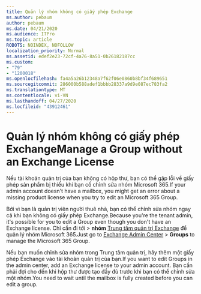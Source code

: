 ```yaml
---
title: Quản lý nhóm không có giấy phép Exchange
ms.author: pebaum
author: pebaum
ms.date: 04/21/2020
ms.audience: ITPro
ms.topic: article
ROBOTS: NOINDEX, NOFOLLOW
localization_priority: Normal
ms.assetid: edef2e23-72cf-4a76-8a51-0b26182187cc
ms.custom:
- "79"
- "1200018"
ms.openlocfilehash: fa4a5a26b12348a7f62f06e0860b8bf34f689651
ms.sourcegitcommit: 286000b588adef1bbbb28337a9d9e087ec783fa2
ms.translationtype: MT
ms.contentlocale: vi-VN
ms.lasthandoff: 04/27/2020
ms.locfileid: "43912461"
---
```

# <a name="manage-a-group-without-an-exchange-license"></a><span data-ttu-id="2a78b-102">Quản lý nhóm không có giấy phép Exchange</span><span class="sxs-lookup"><span data-stu-id="2a78b-102">Manage a Group without an Exchange License</span></span>

<span data-ttu-id="2a78b-103">Nếu tài khoản quản trị của bạn không có hộp thư, bạn có thể gặp lỗi về giấy phép sản phẩm bị thiếu khi bạn cố chỉnh sửa nhóm Microsoft 365.</span><span class="sxs-lookup"><span data-stu-id="2a78b-103">If your admin account doesn't have a mailbox, you might get an error about a missing product license when you try to edit an Microsoft 365 Group.</span></span>
  
<span data-ttu-id="2a78b-104">Bởi vì bạn là quản trị viên người thuê nhà, bạn có thể chỉnh sửa nhóm ngay cả khi bạn không có giấy phép Exchange.</span><span class="sxs-lookup"><span data-stu-id="2a78b-104">Because you're the tenant admin, it's possible for you to edit a Group even though you don't have an Exchange license.</span></span> <span data-ttu-id="2a78b-105">Chỉ cần đi tới \> **nhóm** [Trung tâm quản trị Exchange](https://outlook.office365.com/ecp.aspx) để quản lý nhóm Microsoft 365.</span><span class="sxs-lookup"><span data-stu-id="2a78b-105">Just go to [Exchange Admin Center](https://outlook.office365.com/ecp.aspx) \> **Groups** to manage the Microsoft 365 Group.</span></span>
  
<span data-ttu-id="2a78b-106">Nếu bạn muốn chỉnh sửa nhóm trong Trung tâm quản trị, hãy thêm một giấy phép Exchange vào tài khoản quản trị của bạn.</span><span class="sxs-lookup"><span data-stu-id="2a78b-106">If you want to edit Groups in the admin center, add an Exchange license to your admin account.</span></span> <span data-ttu-id="2a78b-107">Bạn cần phải đợi cho đến khi hộp thư được tạo đầy đủ trước khi bạn có thể chỉnh sửa một nhóm.</span><span class="sxs-lookup"><span data-stu-id="2a78b-107">You need to wait until the mailbox is fully created before you can edit a group.</span></span>
  